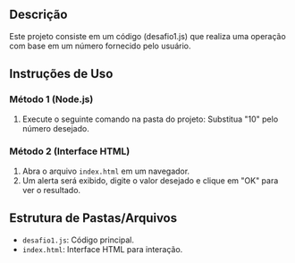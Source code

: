 ## Descrição
Este projeto consiste em um código (desafio1.js) que realiza uma operação com base em um número fornecido pelo usuário.

## Instruções de Uso
### Método 1 (Node.js)
1. Execute o seguinte comando na pasta do projeto:
Substitua "10" pelo número desejado.

### Método 2 (Interface HTML)
1. Abra o arquivo `index.html` em um navegador.
2. Um alerta será exibido, digite o valor desejado e clique em "OK" para ver o resultado.

## Estrutura de Pastas/Arquivos
- `desafio1.js`: Código principal.
- `index.html`: Interface HTML para interação.

